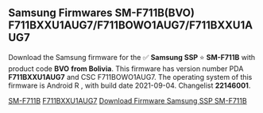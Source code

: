 <h2>Samsung Firmwares SM-F711B(BVO) F711BXXU1AUG7/F711BOWO1AUG7/F711BXXU1AUG7</h2>
Download the Samsung firmware for the ✅ <strong>Samsung SSP </strong> ⭐ <strong>SM-F711B</strong> with product code <strong>BVO</strong> <strong> from Bolivia</strong>. This firmware has version number PDA <strong>F711BXXU1AUG7</strong> and CSC F711BOWO1AUG7. The operating system of this firmware is Android R , with build date 2021-09-04. Changelist <strong>22146001</strong>.


[SM-F711B](https://samfirm.shop/samsung/model/SM-F711B)
[F711BXXU1AUG7](https://samfirm.shop/samsung/pda/F711BXXU1AUG7)
[Download Firmware Samsung SSP SM-F711B](https://samfirm.shop/samsung/firmware/452442)

